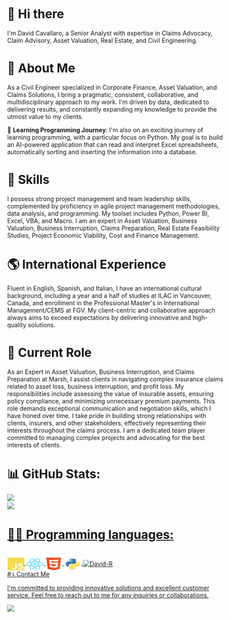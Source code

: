 # 👋 Hi there

I'm David Cavallaro, a Senior Analyst with expertise in Claims Advocacy, Claim Advisory, Asset Valuation, Real Estate, and Civil Engineering.

# 🌟 About Me

As a Civil Engineer specialized in Corporate Finance, Asset Valuation, and Claims Solutions, I bring a pragmatic, consistent, collaborative, and multidisciplinary approach to my work. I'm driven by data, dedicated to delivering results, and constantly expanding my knowledge to provide the utmost value to my clients.

🚀 **Learning Programming Journey**: I'm also on an exciting journey of learning programming, with a particular focus on Python. My goal is to build an AI-powered application that can read and interpret Excel spreadsheets, automatically sorting and inserting the information into a database.

# 🌟 Skills

I possess strong project management and team leadership skills, complemented by proficiency in agile project management methodologies, data analysis, and programming. My toolset includes Python, Power BI, Excel, VBA, and Macro. I am an expert in Asset Valuation, Business Valuation, Business Interruption, Claims Preparation, Real Estate Feasibility Studies, Project Economic Viability, Cost and Finance Management.

# 🌎 International Experience

Fluent in English, Spanish, and Italian, I have an international cultural background, including a year and a half of studies at ILAC in Vancouver, Canada, and enrollment in the Professional Master's in International Management/CEMS at FGV. My client-centric and collaborative approach always aims to exceed expectations by delivering innovative and high-quality solutions.

# 💼 Current Role

As an Expert in Asset Valuation, Business Interruption, and Claims Preparation at Marsh, I assist clients in navigating complex insurance claims related to asset loss, business interruption, and profit loss. My responsibilities include assessing the value of insurable assets, ensuring policy compliance, and minimizing unnecessary premium payments. This role demands exceptional communication and negotiation skills, which I have honed over time. I take pride in building strong relationships with clients, insurers, and other stakeholders, effectively representing their interests throughout the claims process. I am a dedicated team player committed to managing complex projects and advocating for the best interests of clients.


# 📊 GitHub Stats:
<div>
  <a href="https://github.com/DavidATMarsh">
  <img src="https://github-readme-stats-wheat-two-53.vercel.app/api?username=DavidCastroCavallaro&theme=radical&hide_border=false&include_all_commits=false&count_private=false"  width="400px" />
</div>
    
<div>
      <img src="https://github-readme-stats.vercel.app/api/top-langs/?username=DavidCastroCavallaro&repo=github-readme-stats&theme=radical&hide_border=false"  width="400px" />  
    
</div>

# 👨‍💻 Programming languages:

<div style="display: inline_block"><br>
  <img align="center" alt="David-Js" height="30" width="40" src="https://raw.githubusercontent.com/devicons/devicon/master/icons/javascript/javascript-plain.svg">
  <img align="center" alt="David-React" height="30" width="40" src="https://raw.githubusercontent.com/devicons/devicon/master/icons/react/react-original.svg">
  <img align="center" alt="David-HTML" height="30" width="40" src="https://raw.githubusercontent.com/devicons/devicon/master/icons/html5/html5-original.svg">
  <img align="center" alt="David-Python" height="30" width="40" src="https://raw.githubusercontent.com/devicons/devicon/master/icons/python/python-original.svg">
  <img align="center" alt="David-R" height="30" width="40" src="https://cdn.jsdelivr.net/gh/devicons/devicon/icons/r/r-original.svg">
</div>
  
  
<div> 
  # 📞 Contact Me

I'm committed to providing innovative solutions and excellent customer service. Feel free to reach out to me for any inquiries or collaborations.

  <a href="https://www.linkedin.com/in/david-cavallaro" target="_blank"><img src="https://img.shields.io/badge/-LinkedIn-%230077B5?style=for-the-badge&logo=linkedin&logoColor=white" target="_blank"></a> 
  
</div>
